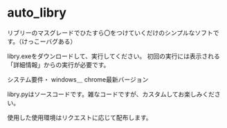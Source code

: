 # auto_libry
リブリーのマスグレードでひたすら〇をつけていくだけのシンプルなソフトです。（けっこーバグある）


libry.exeをダウンロードして、実行してください。
初回の実行には表示される「詳細情報」からの実行が必要です。

システム要件・
windows＿
chrome最新バージョン

libry.pyはソースコードです。雑なコードですが、カスタムしてお楽しみください。

使用した使用環境はリクエストに応じて配布します。
